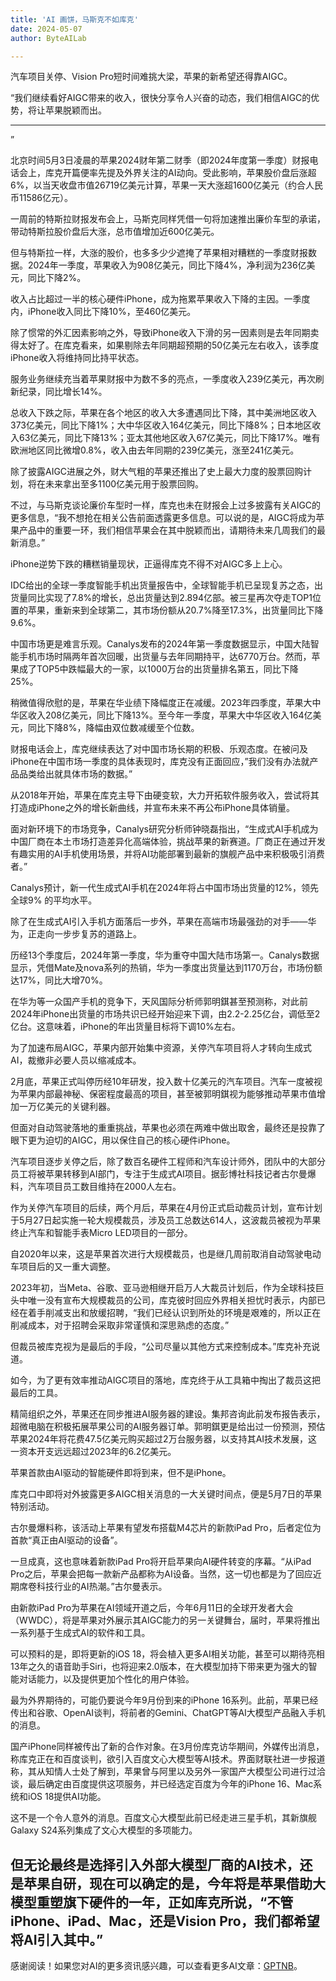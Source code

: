 ```yaml
---
title: 'AI 画饼，马斯克不如库克'
date: 2024-05-07
author: ByteAILab

---
```


汽车项目关停、Vision Pro短时间难挑大梁，苹果的新希望还得靠AIGC。

“我们继续看好AIGC带来的收入，很快分享令人兴奋的动态，我们相信AIGC的优势，将让苹果脱颖而出。

---
”

北京时间5月3日凌晨的苹果2024财年第二财季（即2024年度第一季度）财报电话会上，库克开篇便率先提及外界关注的AI动向。受此影响，苹果股价盘后涨超6%，以当天收盘市值26719亿美元计算，苹果一天大涨超1600亿美元（约合人民币11586亿元）。

一周前的特斯拉财报发布会上，马斯克同样凭借一句将加速推出廉价车型的承诺，带动特斯拉股价盘后大涨，总市值增加近600亿美元。

但与特斯拉一样，大涨的股价，也多多少少遮掩了苹果相对糟糕的一季度财报数据。2024年一季度，苹果收入为908亿美元，同比下降4%，净利润为236亿美元，同比下降2%。

收入占比超过一半的核心硬件iPhone，成为拖累苹果收入下降的主因。一季度内，iPhone收入同比下降10%，至460亿美元。

除了惯常的外汇因素影响之外，导致iPhone收入下滑的另一因素则是去年同期卖得太好了。在库克看来，如果剔除去年同期超预期的50亿美元左右收入，该季度iPhone收入将维持同比持平状态。

服务业务继续充当着苹果财报中为数不多的亮点，一季度收入239亿美元，再次刷新纪录，同比增长14%。

总收入下跌之际，苹果在各个地区的收入大多遭遇同比下降，其中美洲地区收入373亿美元，同比下降1%；大中华区收入164亿美元，同比下降8%；日本地区收入63亿美元，同比下降13%；亚太其他地区收入67亿美元，同比下降17%。唯有欧洲地区同比微增0.8%，收入由去年同期的239亿美元，涨至241亿美元。

除了披露AIGC进展之外，财大气粗的苹果还推出了史上最大力度的股票回购计划，将在未来拿出至多1100亿美元用于股票回购。

不过，与马斯克谈论廉价车型时一样，库克也未在财报会上过多披露有关AIGC的更多信息，“我不想抢在相关公告前面透露更多信息。可以说的是，AIGC将成为苹果产品中的重要一环，我们相信苹果会在其中脱颖而出，请期待未来几周我们的最新消息。”

iPhone逆势下跌的糟糕销量现状，正逼得库克不得不对AIGC多上上心。

IDC给出的全球一季度智能手机出货量报告中，全球智能手机已呈现复苏之态，出货量同比实现了7.8%的增长，总出货量达到2.894亿部。被三星再次夺走TOP1位置的苹果，重新来到全球第二，其市场份额从20.7%降至17.3%，出货量同比下降9.6%。

中国市场更是难言乐观。Canalys发布的2024年第一季度数据显示，中国大陆智能手机市场时隔两年首次回暖，出货量与去年同期持平，达6770万台。然而，苹果成了TOP5中跌幅最大的一家，以1000万台的出货量排名第五，同比下降25%。

稍微值得欣慰的是，苹果在华业绩下降幅度正在减缓。2023年四季度，苹果大中华区收入208亿美元，同比下降13%。至今年一季度，苹果大中华区收入164亿美元，同比下降8%，降幅由双位数减缓至个位数。

财报电话会上，库克继续表达了对中国市场长期的积极、乐观态度。在被问及iPhone在中国市场一季度的具体表现时，库克没有正面回应，”我们没有办法就产品品类给出就具体市场的数据。”

从2018年开始，苹果在库克主导下由硬变软，大力开拓软件服务收入，尝试将其打造成iPhone之外的增长新曲线，并宣布未来不再公布iPhone具体销量。

面对新环境下的市场竞争，Canalys研究分析师钟晓磊指出，“生成式AI手机成为中国厂商在本土市场打造差异化高端体验，挑战苹果的新赛道。厂商正在通过开发有趣实用的AI手机使用场景，并将AI功能部署到最新的旗舰产品中来积极吸引消费者。”

Canalys预计，新一代生成式AI手机在2024年将占中国市场出货量的12%，领先全球9% 的平均水平。

除了在生成式AI引入手机方面落后一步外，苹果在高端市场最强劲的对手——华为，正走向一步步复苏的道路上。

历经13个季度后，2024年第一季度，华为重夺中国大陆市场第一。Canalys数据显示，凭借Mate及nova系列的热销，华为一季度出货量达到1170万台，市场份额达17%，同比大增70%。

在华为等一众国产手机的竞争下，天风国际分析师郭明錤甚至预测称，对此前2024年iPhone出货量的市场共识已经开始迎来下调，由2.2-2.25亿台，调低至2亿台。这意味着，iPhone的年出货量目标将下调10%左右。

为了加速布局AIGC，苹果内部开始集中资源，关停汽车项目将人才转向生成式AI，裁撤非必要人员以缩减成本。

2月底，苹果正式叫停历经10年研发，投入数十亿美元的汽车项目。汽车一度被视为苹果内部最神秘、保密程度最高的项目，甚至被郭明錤视为能够推动苹果市值增加一万亿美元的关键利器。

但面对自动驾驶落地的重重挑战，苹果也必须在两难中做出取舍，最终还是投靠了眼下更为迫切的AIGC，用以保住自己的核心硬件iPhone。

汽车项目逐步关停之后，除了数百名硬件工程师和汽车设计师外，团队中的大部分员工将被苹果转移到AI部门，专注于生成式AI项目。据彭博社科技记者古尔曼爆料，汽车项目员工数目维持在2000人左右。

作为关停汽车项目的后续，两个月后，苹果在4月份正式启动裁员计划，宣布计划于5月27日起实施一轮大规模裁员，涉及员工总数达614人，这波裁员被视为苹果终止汽车和智能手表Micro LED项目的一部分。

自2020年以来，这是苹果首次进行大规模裁员，也是继几周前取消自动驾驶电动车项目后的又一重大调整。

2023年初，当Meta、谷歌、亚马逊相继开启万人大裁员计划后，作为全球科技巨头中唯一没有宣布大规模裁员的公司，库克彼时回应外界相关担忧时表示，内部已经在着手削减支出和放缓招聘，“我们已经认识到所处的环境是艰难的，所以正在削减成本，对于招聘会采取非常谨慎和深思熟虑的态度。”

但裁员被库克视为是最后的手段，“公司尽量以其他方式来控制成本。”库克补充说道。

如今，为了更有效率推动AIGC项目的落地，库克终于从工具箱中掏出了裁员这把最后的工具。

精简组织之外，苹果还在同步推进AI服务器的建设。集邦咨询此前发布报告表示，超微电脑在积极拓展苹果公司的AI服务器订单。郭明錤更是给出过一份预测，预估苹果2024年将花费47.5亿美元购买超过2万台服务器，以支持其AI技术发展，这一资本开支远远超过2023年的6.2亿美元。

苹果首款由AI驱动的智能硬件即将到来，但不是iPhone。

库克口中即将对外披露更多AIGC相关消息的一大关键时间点，便是5月7日的苹果特别活动。

古尔曼爆料称，该活动上苹果有望发布搭载M4芯片的新款iPad Pro，后者定位为首款“真正由AI驱动的设备”。

一旦成真，这也意味着新款iPad Pro将开启苹果向AI硬件转变的序幕。“从iPad Pro之后，苹果会把每一款新产品都称为AI设备。当然，这一切也都是为了回应近期席卷科技行业的AI热潮。”古尔曼表示。

由新款iPad Pro为苹果在AI领域开道之后，今年6月11日的全球开发者大会（WWDC），将是苹果对外展示其AIGC能力的另一关键舞台，届时，苹果将推出一系列基于生成式AI的软件和工具。

可以预料的是，即将更新的iOS 18，将会植入更多AI相关功能，甚至可以期待亮相13年之久的语音助手Siri，也将迎来2.0版本，在大模型加持下带来更为强大的智能对话能力，以及提供更加个性化的用户体验。

最为外界期待的，可能仍要说今年9月份到来的iPhone 16系列。此前，苹果已经传出和谷歌、OpenAI谈判，将前者的Gemini、ChatGPT等AI大模型产品融入手机的消息。

国产iPhone同样被传出了新的合作对象。在3月份库克访华期间，外媒传出消息，称库克正在和百度谈判，欲引入百度文心大模型等AI技术。界面财联社进一步报道称，其从知情人士处了解到，苹果曾与阿里以及另外一家国产大模型公司进行过洽谈，最后确定由百度提供这项服务，并已经选定百度为今年的iPhone 16、Mac系统和iOS 18提供AI功能。

这不是一个令人意外的消息。百度文心大模型此前已经走进三星手机，其新旗舰Galaxy S24系列集成了文心大模型的多项能力。

但无论最终是选择引入外部大模型厂商的AI技术，还是苹果自研，现在可以确定的是，今年将是苹果借助大模型重塑旗下硬件的一年，正如库克所说，“不管iPhone、iPad、Mac，还是Vision Pro，我们都希望将AI引入其中。”
---
感谢阅读！如果您对AI的更多资讯感兴趣，可以查看更多AI文章：[GPTNB](https://gptnb.com)。